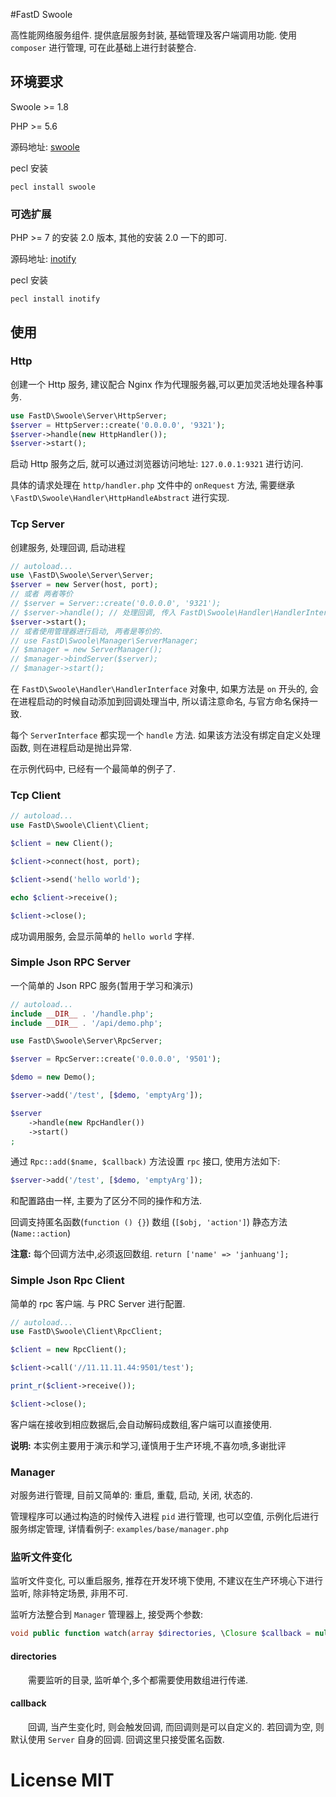 #FastD Swoole

高性能网络服务组件. 提供底层服务封装, 基础管理及客户端调用功能. 使用 `composer` 进行管理, 可在此基础上进行封装整合.

## 环境要求

Swoole >= 1.8

PHP >= 5.6

源码地址: [swoole](https://github.com/swoole/swoole-src)

pecl 安装

```shell
pecl install swoole
```

### 可选扩展

PHP >= 7 的安装 2.0 版本, 其他的安装 2.0 一下的即可.

源码地址: [inotify](http://pecl.php.net/package/inotify)

pecl 安装

```shell
pecl install inotify
```

## 使用

### Http

创建一个 Http 服务, 建议配合 Nginx 作为代理服务器,可以更加灵活地处理各种事务.

```php
use FastD\Swoole\Server\HttpServer;
$server = HttpServer::create('0.0.0.0', '9321');
$server->handle(new HttpHandler());
$server->start();
```

启动 Http 服务之后, 就可以通过浏览器访问地址: `127.0.0.1:9321` 进行访问.

具体的请求处理在 `http/handler.php` 文件中的 `onRequest` 方法, 需要继承 `\FastD\Swoole\Handler\HttpHandleAbstract` 进行实现.


### Tcp Server

创建服务, 处理回调, 启动进程

```php
// autoload...
use \FastD\Swoole\Server\Server;
$server = new Server(host, port);
// 或者 两者等价
// $server = Server::create('0.0.0.0', '9321');
// $server->handle(); // 处理回调, 传入 FastD\Swoole\Handler\HandlerInterface 对象
$server->start(); 
// 或者使用管理器进行启动, 两者是等价的.
// use FastD\Swoole\Manager\ServerManager;
// $manager = new ServerManager();
// $manager->bindServer($server);
// $manager->start();
```

在 `FastD\Swoole\Handler\HandlerInterface` 对象中, 如果方法是 `on` 开头的, 会在进程启动的时候自动添加到回调处理当中, 所以请注意命名, 与官方命名保持一致.

每个 `ServerInterface` 都实现一个 `handle` 方法. 如果该方法没有绑定自定义处理函数, 则在进程启动是抛出异常.

在示例代码中, 已经有一个最简单的例子了.

### Tcp Client

```php
// autoload...
use FastD\Swoole\Client\Client;

$client = new Client();

$client->connect(host, port);

$client->send('hello world');

echo $client->receive();

$client->close();
```

成功调用服务, 会显示简单的 `hello world` 字样.

### Simple Json RPC Server

一个简单的 Json RPC 服务(暂用于学习和演示)

```php
// autoload...
include __DIR__ . '/handle.php';
include __DIR__ . '/api/demo.php';

use FastD\Swoole\Server\RpcServer;

$server = RpcServer::create('0.0.0.0', '9501');

$demo = new Demo();

$server->add('/test', [$demo, 'emptyArg']);

$server
    ->handle(new RpcHandler())
    ->start()
;
```

通过 `Rpc::add($name, $callback)` 方法设置 `rpc` 接口, 使用方法如下: 

```php
$server->add('/test', [$demo, 'emptyArg']);
```

和配置路由一样, 主要为了区分不同的操作和方法.

回调支持匿名函数(`function () {}`) 数组 (`[$obj, 'action']`) 静态方法 (`Name::action`)

**注意:** 每个回调方法中,必须返回数组. `return ['name' => 'janhuang'];`

### Simple Json Rpc Client

简单的 rpc 客户端. 与 PRC Server 进行配置.

```php
// autoload...
use FastD\Swoole\Client\RpcClient;

$client = new RpcClient();

$client->call('//11.11.11.44:9501/test');

print_r($client->receive());

$client->close();
```

客户端在接收到相应数据后,会自动解码成数组,客户端可以直接使用.

**说明:** 本实例主要用于演示和学习,谨慎用于生产环境,不喜勿喷,多谢批评

### Manager

对服务进行管理, 目前又简单的: 重启, 重载, 启动, 关闭, 状态的.

管理程序可以通过构造的时候传入进程 `pid` 进行管理, 也可以空值, 示例化后进行服务绑定管理, 详情看例子: `examples/base/manager.php`

### 监听文件变化

监听文件变化, 可以重启服务, 推荐在开发环境下使用, 不建议在生产环境心下进行监听, 除非特定场景, 非用不可.

监听方法整合到 `Manager` 管理器上, 接受两个参数: 

```php
void public function watch(array $directories, \Closure $callback = null)
```

#### directories

&emsp;&emsp;需要监听的目录, 监听单个,多个都需要使用数组进行传递.
 
#### callback

&emsp;&emsp;回调, 当产生变化时, 则会触发回调, 而回调则是可以自定义的. 若回调为空, 则默认使用 `Server` 自身的回调. 回调这里只接受匿名函数.

# License MIT